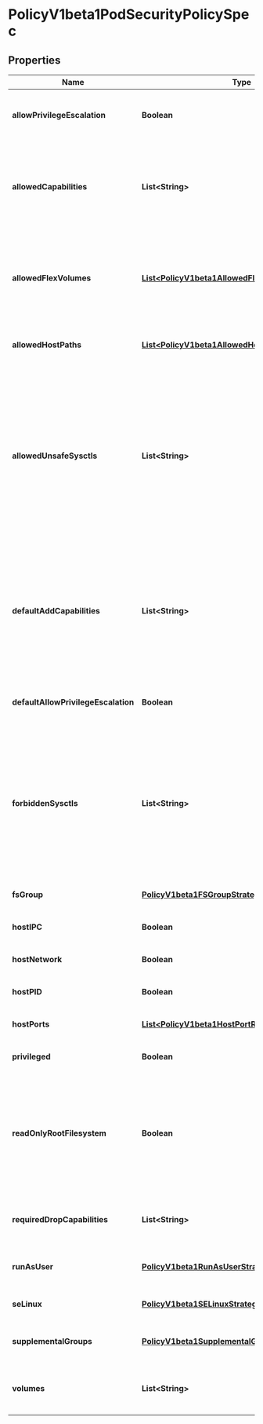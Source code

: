 
# PolicyV1beta1PodSecurityPolicySpec

## Properties
Name | Type | Description | Notes
------------ | ------------- | ------------- | -------------
**allowPrivilegeEscalation** | **Boolean** | allowPrivilegeEscalation determines if a pod can request to allow privilege escalation. If unspecified, defaults to true. |  [optional]
**allowedCapabilities** | **List&lt;String&gt;** | allowedCapabilities is a list of capabilities that can be requested to add to the container. Capabilities in this field may be added at the pod author&#39;s discretion. You must not list a capability in both allowedCapabilities and requiredDropCapabilities. |  [optional]
**allowedFlexVolumes** | [**List&lt;PolicyV1beta1AllowedFlexVolume&gt;**](PolicyV1beta1AllowedFlexVolume.md) | allowedFlexVolumes is a whitelist of allowed Flexvolumes.  Empty or nil indicates that all Flexvolumes may be used.  This parameter is effective only when the usage of the Flexvolumes is allowed in the \&quot;volumes\&quot; field. |  [optional]
**allowedHostPaths** | [**List&lt;PolicyV1beta1AllowedHostPath&gt;**](PolicyV1beta1AllowedHostPath.md) | allowedHostPaths is a white list of allowed host paths. Empty indicates that all host paths may be used. |  [optional]
**allowedUnsafeSysctls** | **List&lt;String&gt;** | allowedUnsafeSysctls is a list of explicitly allowed unsafe sysctls, defaults to none. Each entry is either a plain sysctl name or ends in \&quot;*\&quot; in which case it is considered as a prefix of allowed sysctls. Single * means all unsafe sysctls are allowed. Kubelet has to whitelist all allowed unsafe sysctls explicitly to avoid rejection.  Examples: e.g. \&quot;foo/_*\&quot; allows \&quot;foo/bar\&quot;, \&quot;foo/baz\&quot;, etc. e.g. \&quot;foo.*\&quot; allows \&quot;foo.bar\&quot;, \&quot;foo.baz\&quot;, etc. |  [optional]
**defaultAddCapabilities** | **List&lt;String&gt;** | defaultAddCapabilities is the default set of capabilities that will be added to the container unless the pod spec specifically drops the capability.  You may not list a capability in both defaultAddCapabilities and requiredDropCapabilities. Capabilities added here are implicitly allowed, and need not be included in the allowedCapabilities list. |  [optional]
**defaultAllowPrivilegeEscalation** | **Boolean** | defaultAllowPrivilegeEscalation controls the default setting for whether a process can gain more privileges than its parent process. |  [optional]
**forbiddenSysctls** | **List&lt;String&gt;** | forbiddenSysctls is a list of explicitly forbidden sysctls, defaults to none. Each entry is either a plain sysctl name or ends in \&quot;*\&quot; in which case it is considered as a prefix of forbidden sysctls. Single * means all sysctls are forbidden.  Examples: e.g. \&quot;foo/_*\&quot; forbids \&quot;foo/bar\&quot;, \&quot;foo/baz\&quot;, etc. e.g. \&quot;foo.*\&quot; forbids \&quot;foo.bar\&quot;, \&quot;foo.baz\&quot;, etc. |  [optional]
**fsGroup** | [**PolicyV1beta1FSGroupStrategyOptions**](PolicyV1beta1FSGroupStrategyOptions.md) | fsGroup is the strategy that will dictate what fs group is used by the SecurityContext. | 
**hostIPC** | **Boolean** | hostIPC determines if the policy allows the use of HostIPC in the pod spec. |  [optional]
**hostNetwork** | **Boolean** | hostNetwork determines if the policy allows the use of HostNetwork in the pod spec. |  [optional]
**hostPID** | **Boolean** | hostPID determines if the policy allows the use of HostPID in the pod spec. |  [optional]
**hostPorts** | [**List&lt;PolicyV1beta1HostPortRange&gt;**](PolicyV1beta1HostPortRange.md) | hostPorts determines which host port ranges are allowed to be exposed. |  [optional]
**privileged** | **Boolean** | privileged determines if a pod can request to be run as privileged. |  [optional]
**readOnlyRootFilesystem** | **Boolean** | readOnlyRootFilesystem when set to true will force containers to run with a read only root file system.  If the container specifically requests to run with a non-read only root file system the PSP should deny the pod. If set to false the container may run with a read only root file system if it wishes but it will not be forced to. |  [optional]
**requiredDropCapabilities** | **List&lt;String&gt;** | requiredDropCapabilities are the capabilities that will be dropped from the container.  These are required to be dropped and cannot be added. |  [optional]
**runAsUser** | [**PolicyV1beta1RunAsUserStrategyOptions**](PolicyV1beta1RunAsUserStrategyOptions.md) | runAsUser is the strategy that will dictate the allowable RunAsUser values that may be set. | 
**seLinux** | [**PolicyV1beta1SELinuxStrategyOptions**](PolicyV1beta1SELinuxStrategyOptions.md) | seLinux is the strategy that will dictate the allowable labels that may be set. | 
**supplementalGroups** | [**PolicyV1beta1SupplementalGroupsStrategyOptions**](PolicyV1beta1SupplementalGroupsStrategyOptions.md) | supplementalGroups is the strategy that will dictate what supplemental groups are used by the SecurityContext. | 
**volumes** | **List&lt;String&gt;** | volumes is a white list of allowed volume plugins. Empty indicates that no volumes may be used. To allow all volumes you may use &#39;*&#39;. |  [optional]



